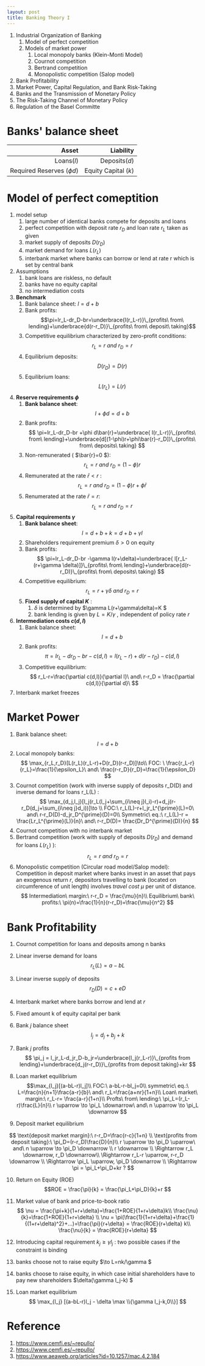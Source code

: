 ```yaml
---
layout: post
title: Banking Theory I
---
```



1. Industrial Organization of Banking 
   1. Model of perfect competition
   2. Models of market power
      1. Local monopoly banks (Klein-Monti Model)
      2. Cournot competition
      3. Bertrand competition
      4. Monopolistic competition (Salop model)
2. Bank Profitability 
3. Market Power, Capital Regulation, and Bank Risk-Taking
4. Banks and the Transmission of Monetary Policy
5. The Risk-Taking Channel of Monetary Policy
6. Regulation of the Basel Committe

# Banks' balance sheet
Asset|Liability
--:|--:
Loans($l$) | Deposits($d$)
Required Reserves ($\phi d$) | Equity Capital ($k$)

# Model of perfect comeptition
1. model setup
   1. large number of identical banks compete for deposits and loans
   2. perfect competition with deposit rate $r_D$  and loan rate $r_L$  taken as given
   3. market supply of deposits $D(r_D)$   
   4. market demand for loans $L(r_L)$ 
   5. interbank market where banks can borrow or lend at rate r which is set by central bank 
2. Assumptions
   1. bank loans are riskless, no default
   2. banks have no equity capital
   3. no intermediation costs
3. **Benchmark**
   1. Bank balance sheet: $l = d+b$ 
   2. Bank profits:  $$\pi=lr_L-dr_D-br=\underbrace{l(r_L-r)}\_{profits\ from\ lending}+\underbrace{d(r-r_D)}\_{profits\ from\ deposit\ taking}$$
   3. Competitive equilibrium characterized by zero-profit conditions: $$r_L=r\ and\ r_D=r$$
   4. Equilibrium deposits: $$ D(r_D) = D(r)  $$
   5. Equilibrium loans: $$ L(r_L) = L(r)  $$
4. **Reserve requirements $\phi$**
   1. **Bank balance sheet**: $$l +\phi d=d+b  $$
   2. Bank profits: $$ \pi=lr_L-dr_D-br +\phi d\bar{r}=\underbrace{ l(r_L-r)}\_{profits\ from\ lending}+\underbrace{d[(1-\phi)r+\phi\bar{r}-r_D]}\_{profits\ from\ deposits\ taking} $$
   3. Non-remunerated ( $\bar{r}=0 $): $$r_L=r\ and\ r_D=(1-\phi)r $$
   4. Remunerated at the rate $\bar{r}<r$ : $$r_L=r\ and\ r_D=(1-\phi)r+\phi \bar{r} $$
   5. Renumerated at the rate $\bar{r}=r$: $$r_L=r\ and\ r_D=r $$
5. **Capital requirements $\gamma$**
   1. **Bank balance sheet**: $$l=d+b+k=d+b+\gamma l $$
   2. Shareholders requirement premium $\delta>0$ on equity
   3. Bank profits: $$ \pi=lr_L-dr_D-br -\gamma l(r+\delta)=\underbrace{ l[r_L-(r+\gamma \delta)]}\_{profits\ from\ lending}+\underbrace{d(r-r_D)}\_{profits\ from\ deposits\ taking} $$
   4. Competitive equilibrium: $$  r_L=r+\gamma\delta\ and\ r_D=r $$
   5. **Fixed supply of capital $K$** : 
      1. $\delta$   is determined by $\gamma L(r+\gamma\delta)=K $
      2. bank lending is given by $L = K/\gamma$ , independent of policy rate $r$ 
6. **Intermediation costs $c(d,l)$**
   1. Bank balance sheet: $$ l=d+b$$ 
   2. Bank profits:$$ \pi = lr_L-dr_D-br-c(d,l) = l(r_L-r)+d(r-r_D)-c(d,l) $$
   3. Competitive equilibrium: $$ r_L-r=\frac{\partial c(d,l)}{\partial l}\ and\ r-r_D = \frac{\partial c(d,l)}{\partial d}\ $$
7. Interbank market freezes 

# Market Power
1. Bank balance sheet: $$ l=d+b $$
2. Local monopoly banks: $$ \max_{r_L,r_D}[L(r_L)(r_L-r)+D(r_D)(r-r_D)]\to\\ FOC: \ \frac{r_L-r}{r_L}=\frac{1}{\epsilon_L}\ and\ \frac{r-r_D}{r_D}=\frac{1}{\epsilon_D} $$
3. Cournot competition (work with inverse supply of deposits r_D(D) and inverse demand for loans r_L(L) : $$ \max_{d_j,l_j}[l_j(r_L(l_j+\sum_{i\neq j}l_i)-r)+d_j(r-r_D(d_j+\sum_{i\neq j}d_i))]\to \\  FOC:\ r_L(L)-r+l_jr_L^{\prime}(L)=0\ and\ r-r_D(D)-d_jr_D^{\prime}(D)=0\\ Symmetric\ eq.:\ r_L(L)-r = \frac{Lr_L^{\prime}(L)}{n}\ and\ r-r_D(D)= \frac{Dr_D^{\prime}(D)}{n} $$
4. Cournot competition with no interbank market
5. Bertrand competition (work with supply of deposits $D(r_D)$ and demand for loans $L(r_L)$ ): $$ r_L =r\ and\ r_D = r $$
6. Monopolistic competition (Circular road model/Salop model): Competition in deposit market where banks invest in an asset that pays an exogenous return $r$, depositors travelling to bank (located on circumference of unit length) involves *travel cost*  $\mu$ per unit of distance.$$ Intermediation\ margin:\ r-r_D = \frac{\mu}{n}\\ Equilibrium\ bank\ profits:\ \pi(n)=\frac{1}{n}(r-r_D)=\frac{\mu}{n^2} $$

# Bank Profitability
1. Cournot competition for loans and deposits among n banks
2. Linear inverse demand for loans $$ r_L(L)=a-bL $$
3. Linear inverse supply of deposits $$ r_D(D) = c+eD $$ 
4. Interbank market where banks borrow and lend at $r$
5. Fixed amount k of equity capital per bank
6. Bank $j$ balance sheet $$l_j=d_j+b_j+k$$
7. Bank $j$ profits $$ \pi_j = l_jr_L-d_jr_D-b_jr=\underbrace{l_j(r_L-r)}\_{profits from lending}+\underbrace{d_j(r-r_D)}\_{profits from deposit taking}+kr $$
8. Loan market equilibrium $$\max_{l_j}[(a-bL-r)l_j]\\ FOC:\ a-bL-r-bl_j=0\\ symmetric\ eq.:\ L=\frac{n}{n+1}\frac{a-r}{b}\ and\ r_L=\frac{a+nr}{1+n}\\ Loan\ market\ margin:\ r_L-r= \frac{a-r}{1+n}\\ Profts\ from\ lending:\ \pi_L=(r_L-r)\frac{L}{n}\\ r \uparrow \to  \pi_L \downarrow\ and\ n \uparrow \to \pi_L \downarrow  $$

9. Deposit market equilibrium 

$$ \text{deposit market margin}:\ r-r_D=\frac{r-c}{1+n} \\
\text{profits from deposit taking}:\ \pi_D=(r-r_D)\frac{D}{n}\\ r \uparrow \to  \pi_D \uparrow\ and\ n \uparrow \to \pi_D \downarrow 
 \\ r \downarrow \\ \Rightarrow r_L \downarrow, r_D \downarrow\\ \Rightarrow r_L-r \uparrow, r-r_D \downarrow \\ \Rightarrow \pi_L \uparrow, \pi_D \downarrow \\ \Rightarrow \pi = \pi_L+\pi_D+kr ?  $$

10. Return on Equity (ROE) $$ROE = \frac{\pi}{k} = \frac{\pi_L+\pi_D}{k}+r  $$

11. Market value of bank and price-to-book ratio
$$ \nu = \frac{\pi+k}{1+r+\delta}=\frac{1+ROE}{1+r+\delta}k\\  \frac{\nu}{k}=\frac{1+ROE}{1+r+\delta}  \\  \nu = \pi(\frac{1}{1+r+\delta}+\frac{1}{(1+r+\delta)^2}+...)=\frac{\pi}{r+\delta} = \frac{ROE}{r+\delta} k\\ \frac{\nu}{k} = \frac{ROE}{r+\delta} $$

12. Introducing capital requirement $k_j \geq \gamma l_j$  : two possible cases if the constraint is binding
   1. banks choose not to raise equity $\to L=nk/\gamma $
   2. banks choose to raise equity, in which case initial shareholders have to pay new shareholders $\delta(\gamma l_j-k) $
   3. Loan market equilibrium $$ \max_{l_j} [(a-bL-r)l_j - \delta \max \\{\gamma l_j-k,0\\}] $$


# Reference
1. https://www.cemfi.es/~repullo/
2. https://www.cemfi.es/~repullo/
3. https://www.aeaweb.org/articles?id=10.1257/mac.4.2.184
